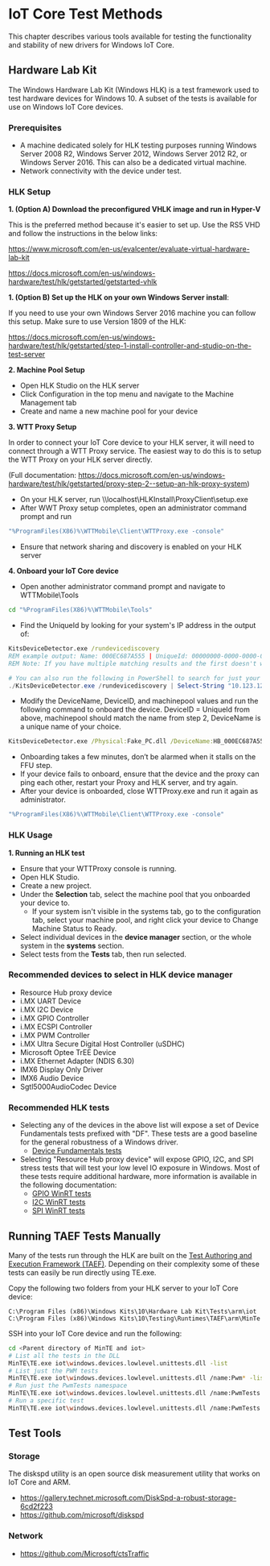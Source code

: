 ﻿IoT Core Test Methods
================

This chapter describes various tools available for testing the functionality and stability of new drivers for Windows IoT Core.

## Hardware Lab Kit
The Windows Hardware Lab Kit (Windows HLK) is a test framework used to test hardware devices for Windows 10. A subset of the tests is available for use on Windows IoT Core devices.
### Prerequisites
 - A machine dedicated solely for HLK testing purposes running Windows Server 2008 R2, Windows Server 2012, Windows Server 2012 R2, or Windows Server 2016. This can also be a dedicated virtual machine.
 - Network connectivity with the device under test.

### HLK Setup

**1. (Option A) Download the preconfigured VHLK image and run in Hyper-V**

  This is the preferred method because it's easier to set up. Use the RS5 VHD and follow the instructions in the below links:

  https://www.microsoft.com/en-us/evalcenter/evaluate-virtual-hardware-lab-kit

  https://docs.microsoft.com/en-us/windows-hardware/test/hlk/getstarted/getstarted-vhlk

**1. (Option B) Set up the HLK on your own Windows Server install**:

  If you need to use your own Windows Server 2016 machine you can follow this setup. Make sure to use Version 1809 of the HLK:

  https://docs.microsoft.com/en-us/windows-hardware/test/hlk/getstarted/step-1-install-controller-and-studio-on-the-test-server

**2. Machine Pool Setup**

   + Open HLK Studio on the HLK server
   + Click Configuration in the top menu and navigate to the Machine Management tab
   + Create and name a new machine pool for your device

**3. WTT Proxy Setup**

In order to connect your IoT Core device to your HLK server, it will need to connect through a WTT Proxy service. The easiest way to do this is to setup the WTT Proxy on your HLK server directly.

(Full documentation: https://docs.microsoft.com/en-us/windows-hardware/test/hlk/getstarted/proxy-step-2--setup-an-hlk-proxy-system)

   + On your HLK server, run \\\\localhost\HLKInstall\ProxyClient\setup.exe
   + After WWT Proxy setup completes, open an administrator command prompt and run
   ```cmd
   "%ProgramFiles(X86)%\WTTMobile\Client\WTTProxy.exe -console"
   ```
   + Ensure that network sharing and discovery is enabled on your HLK server

**4. Onboard your IoT Core device**

   + Open another administrator command prompt and navigate to WTTMobile\Tools
   ```cmd
   cd "%ProgramFiles(X86)%\WTTMobile\Tools"
   ```
   + Find the UniqueId by looking for your system's IP address in the output of:
   ```cmd
   KitsDeviceDetector.exe /rundevicediscovery
   REM example output: Name: 000EC687A555 | UniqueId: 00000000-0000-0000-0000-000ec687a555 | Address: 10.123.123.46 | Connection: SirepBroadcast2 | Location:
   REM Note: If you have multiple matching results and the first doesn't work, try the UniqueID that is mostly zeroes.
   ```
   ```powershell
   # You can also run the following in PowerShell to search for just your IP address
   ./KitsDeviceDetector.exe /rundevicediscovery | Select-String "10.123.123.46"
   ```
   + 	Modify the DeviceName, DeviceID, and machinepool values and run the following command to onboard the device. DeviceID = UniqueId from above, machinepool should match the name from step 2, DeviceName is a unique name of your choice.
   ```cmd
   KitsDeviceDetector.exe /Physical:Fake_PC.dll /DeviceName:HB_000EC687A555  /DeviceId:00000000-0000-0000-0000-000ec687a555 /machinepool:$\PoolName /SkipFFUCheck
   ```
   + Onboarding takes a few minutes, don’t be alarmed when it stalls on the FFU step.
   + If your device fails to onboard, ensure that the device and the proxy can ping each other, restart your Proxy and HLK server, and try again.
   + After your device is onboarded, close WTTProxy.exe and run it again as administrator.
   ```cmd
   "%ProgramFiles(X86)%\WTTMobile\Client\WTTProxy.exe -console"
   ```

### HLK Usage
**1. Running an HLK test**
   + Ensure that your WTTProxy console is running.
   + Open HLK Studio.
   + Create a new project.
   + Under the **Selection** tab, select the machine pool that you onboarded your device to.
     + If your system isn't visible in the systems tab, go to the configuration tab, select your machine pool, and right click your device to Change Machine Status to Ready.
   + Select individual devices in the **device manager** section, or the whole system in the **systems** section.
   + Select tests from the **Tests** tab, then run selected.


### Recommended devices to select in HLK device manager
  - Resource Hub proxy device
  - i.MX UART Device
  - i.MX I2C Device
  - i.MX GPIO Controller
  - i.MX ECSPI Controller
  - i.MX PWM Controller
  - i.MX Ultra Secure Digital Host Controller (uSDHC)
  - Microsoft Optee TrEE Device
  - i.MX Ethernet Adapter (NDIS 6.30)
  - IMX6 Display Only Driver
  - IMX6 Audio Device
  - Sgtl5000AudioCodec Device

### Recommended HLK tests
  - Selecting any of the devices in the above list will expose a set of Device Fundamentals tests prefixed with "DF". These tests are a good baseline for the general robustness of a Windows driver.
    - [Device Fundamentals tests](https://docs.microsoft.com/en-us/windows-hardware/drivers/devtest/device-fundamentals-tests)
  - Selecting "Resource Hub proxy device" will expose GPIO, I2C, and SPI stress tests that will test your low level IO exposure in Windows. Most of these tests require additional hardware, more information is available in the following documentation:
    - [GPIO WinRT tests](https://docs.microsoft.com/en-us/windows-hardware/test/hlk/testref/f1fc0922-1186-48bd-bfcd-c7385a2f6f96)
    - [I2C WinRT tests](https://docs.microsoft.com/en-us/windows-hardware/test/hlk/testref/a60f5a94-12b2-4905-8416-e9774f539f1d)
    - [SPI WinRT tests](https://docs.microsoft.com/en-us/windows-hardware/test/hlk/testref/50cf9ccc-bbd3-4514-979f-b0499cb18ed8)

## Running TAEF Tests Manually
Many of the tests run through the HLK are built on the [Test Authoring and Execution Framework (TAEF)](https://docs.microsoft.com/en-us/windows-hardware/drivers/taef/). Depending on their complexity some of these tests can easily be run directly using TE.exe.

Copy the following two folders from your HLK server to your IoT Core device:
```
C:\Program Files (x86)\Windows Kits\10\Hardware Lab Kit\Tests\arm\iot
C:\Program Files (x86)\Windows Kits\10\Testing\Runtimes\TAEF\arm\MinTe
```

SSH into your IoT Core device and run the following:
```bash
cd <Parent directory of MinTE and iot>
# List all the tests in the DLL
MinTE\TE.exe iot\windows.devices.lowlevel.unittests.dll -list
# List just the PWM tests
MinTE\TE.exe iot\windows.devices.lowlevel.unittests.dll /name:Pwm* -list
# Run just the PwmTests namespace
MinTE\TE.exe iot\windows.devices.lowlevel.unittests.dll /name:PwmTests::*
# Run a specific test
MinTE\TE.exe iot\windows.devices.lowlevel.unittests.dll /name:PwmTests::VerifyControllerAndPinCreationConcurrent
```

## Test Tools

### Storage
The diskspd utility is an open source disk measurement utility that works on IoT Core and ARM.
+ https://gallery.technet.microsoft.com/DiskSpd-a-robust-storage-6cd2f223
+ https://github.com/microsoft/diskspd

### Network

+ https://github.com/Microsoft/ctsTraffic
